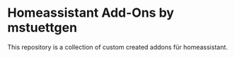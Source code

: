 # Homeassistant Add-Ons by mstuettgen

This repository is a collection of custom created addons für homeassistant.



